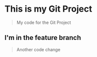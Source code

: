 # This is my Git Project

> My code for the Git Project

## I'm in the feature branch

> Another code change
